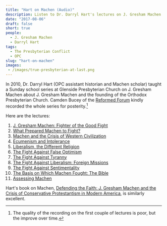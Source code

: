 ```yaml
---
title: "Hart on Machen (Audio)"
description: Listen to Dr. Darryl Hart's lectures on J. Gresham Machen and the founding of the Orthodox Presbyterian Church.
date: "2017-08-06"
draft: false
short: true
people:
  - J. Gresham Machen
  - Darryl Hart
tags:
  - The Presbyterian Conflict
  - OPC
slug: "hart-on-machen"
images:
 - /images/true-presbyterian-at-last.png
---
```


In 2010, Dr. Darryl Hart (OPC assistant historian and Machen scholar) taught a Sunday school series at Glenside Presbyterian Church on J. Gresham Machen about J. Gresham Machen and the founding of the Orthodox Presbyterian Church. Camden Bucey of the [Reformed Forum](http://reformedforum.org) kindly recorded the whole series for posterity.[^recordquality]

Here are the lectures:

1.  [J. Gresham Machen: Fighter of the Good Fight](http://reformedforum.org/he004/)
2.  [What Prepared Machen to Fight?](http://reformedforum.org/he5/)
3.  [Machen and the Crisis of Western Civilization](http://reformedforum.org/he6/)
4.  [Ecumenism and Intolerance](http://reformedforum.org/he7/)
5.  [Liberalism, the Different Religion](http://reformedforum.org/he8/)
6.  [The Fight Against False Optimism](http://reformedforum.org/he9/)
7.  [The Fight Against Tyranny](http://reformedforum.org/he10/)
8.  [The Fight Against Liberalism: Foreign Missions](http://reformedforum.org/he12/)
9.  [The Fight Against Sentimentality](http://reformedforum.org/he13/)
10.  [The Basis on Which Machen Fought: The Bible](http://reformedforum.org/he14/)
11. [Assessing Machen](https://reformedforum.org/he15/)

Hart's book on Machen, [Defending the Faith: J. Gresham Machen and the Crisis of Conservative Protestantism in Modern America](http://amzn.to/2wih1Lj), is similarly excellent.


[^recordquality]: The quality of the recording on the first couple of lectures is poor, but the improve over time.